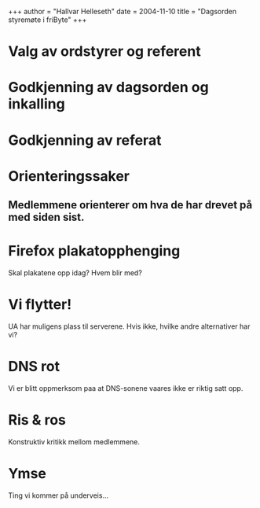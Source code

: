 +++
author = "Hallvar Helleseth"
date = 2004-11-10
title = "Dagsorden styremøte i friByte"
+++

# Valg av ordstyrer og referent

# Godkjenning av dagsorden og inkalling

# Godkjenning av referat

# Orienteringssaker

## Medlemmene orienterer om hva de har drevet på med siden sist.

# Firefox plakatopphenging

Skal plakatene opp idag? Hvem blir med?

# Vi flytter!

UA har muligens plass til serverene. Hvis ikke, hvilke andre
alternativer har vi?

# DNS rot

Vi er blitt oppmerksom paa at DNS-sonene vaares ikke er riktig satt opp.

# Ris & ros

Konstruktiv kritikk mellom medlemmene.

# Ymse

Ting vi kommer på underveis\...
